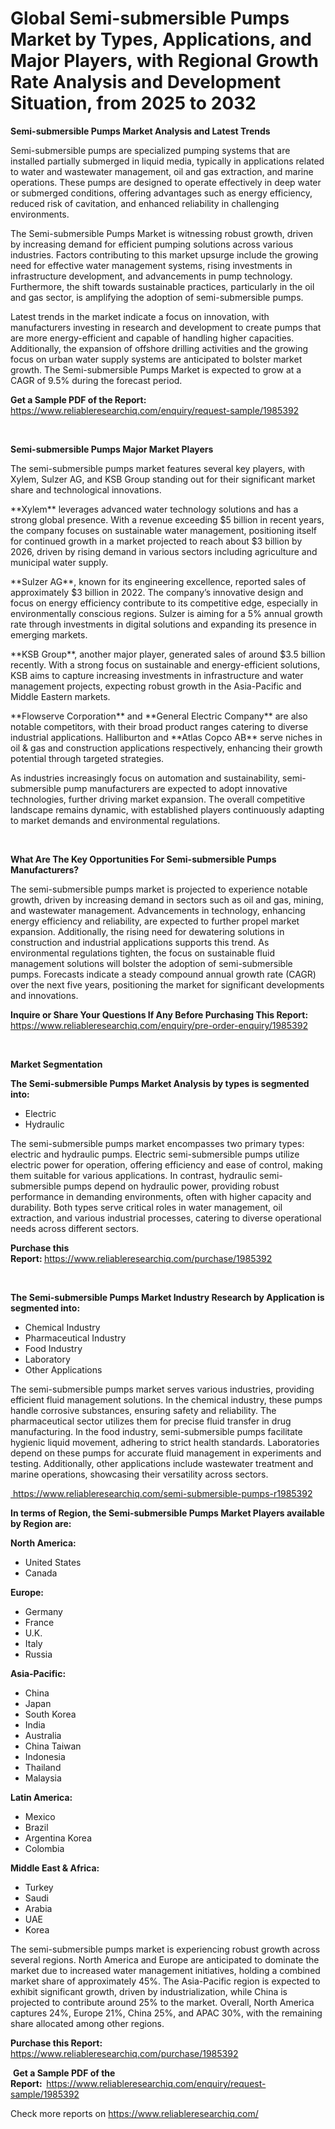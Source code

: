<p><h1>Global Semi-submersible Pumps Market by Types, Applications, and Major Players, with Regional Growth Rate Analysis and Development Situation, from 2025 to 2032</h1></p><p><strong>Semi-submersible Pumps Market Analysis and Latest Trends</strong></p>
<p><p>Semi-submersible pumps are specialized pumping systems that are installed partially submerged in liquid media, typically in applications related to water and wastewater management, oil and gas extraction, and marine operations. These pumps are designed to operate effectively in deep water or submerged conditions, offering advantages such as energy efficiency, reduced risk of cavitation, and enhanced reliability in challenging environments.</p><p>The Semi-submersible Pumps Market is witnessing robust growth, driven by increasing demand for efficient pumping solutions across various industries. Factors contributing to this market upsurge include the growing need for effective water management systems, rising investments in infrastructure development, and advancements in pump technology. Furthermore, the shift towards sustainable practices, particularly in the oil and gas sector, is amplifying the adoption of semi-submersible pumps.</p><p>Latest trends in the market indicate a focus on innovation, with manufacturers investing in research and development to create pumps that are more energy-efficient and capable of handling higher capacities. Additionally, the expansion of offshore drilling activities and the growing focus on urban water supply systems are anticipated to bolster market growth. The Semi-submersible Pumps Market is expected to grow at a CAGR of 9.5% during the forecast period.</p></p>
<p><strong>Get a Sample PDF of the Report:&nbsp;</strong> <a href="https://www.reliableresearchiq.com/enquiry/request-sample/1985392?utm_campaign=2662&utm_medium=2&utm_source=Github&utm_content=ia&utm_term=02032025&utm_id=semi-submersible-pumps">https://www.reliableresearchiq.com/enquiry/request-sample/1985392</a></p>
<p>&nbsp;</p>
<p><strong>Semi-submersible Pumps Major Market Players</strong></p>
<p><p>The semi-submersible pumps market features several key players, with Xylem, Sulzer AG, and KSB Group standing out for their significant market share and technological innovations. </p><p>**Xylem** leverages advanced water technology solutions and has a strong global presence. With a revenue exceeding $5 billion in recent years, the company focuses on sustainable water management, positioning itself for continued growth in a market projected to reach about $3 billion by 2026, driven by rising demand in various sectors including agriculture and municipal water supply.</p><p>**Sulzer AG**, known for its engineering excellence, reported sales of approximately $3 billion in 2022. The company’s innovative design and focus on energy efficiency contribute to its competitive edge, especially in environmentally conscious regions. Sulzer is aiming for a 5% annual growth rate through investments in digital solutions and expanding its presence in emerging markets.</p><p>**KSB Group**, another major player, generated sales of around $3.5 billion recently. With a strong focus on sustainable and energy-efficient solutions, KSB aims to capture increasing investments in infrastructure and water management projects, expecting robust growth in the Asia-Pacific and Middle Eastern markets.</p><p>**Flowserve Corporation** and **General Electric Company** are also notable competitors, with their broad product ranges catering to diverse industrial applications. Halliburton and **Atlas Copco AB** serve niches in oil & gas and construction applications respectively, enhancing their growth potential through targeted strategies.</p><p>As industries increasingly focus on automation and sustainability, semi-submersible pump manufacturers are expected to adopt innovative technologies, further driving market expansion. The overall competitive landscape remains dynamic, with established players continuously adapting to market demands and environmental regulations.</p></p>
<p>&nbsp;</p>
<p><strong>What Are The Key Opportunities For Semi-submersible Pumps Manufacturers?</strong></p>
<p><p>The semi-submersible pumps market is projected to experience notable growth, driven by increasing demand in sectors such as oil and gas, mining, and wastewater management. Advancements in technology, enhancing energy efficiency and reliability, are expected to further propel market expansion. Additionally, the rising need for dewatering solutions in construction and industrial applications supports this trend. As environmental regulations tighten, the focus on sustainable fluid management solutions will bolster the adoption of semi-submersible pumps. Forecasts indicate a steady compound annual growth rate (CAGR) over the next five years, positioning the market for significant developments and innovations.</p></p>
<p><strong>Inquire or Share Your Questions If Any Before Purchasing This Report:</strong> <a href="https://www.reliableresearchiq.com/enquiry/pre-order-enquiry/1985392?utm_campaign=2662&utm_medium=2&utm_source=Github&utm_content=ia&utm_term=02032025&utm_id=semi-submersible-pumps">https://www.reliableresearchiq.com/enquiry/pre-order-enquiry/1985392</a></p>
<p>&nbsp;</p>
<p><strong>Market Segmentation</strong></p>
<p><strong>The Semi-submersible Pumps Market Analysis by types is segmented into:</strong></p>
<p><ul><li>Electric</li><li>Hydraulic</li></ul></p>
<p><p>The semi-submersible pumps market encompasses two primary types: electric and hydraulic pumps. Electric semi-submersible pumps utilize electric power for operation, offering efficiency and ease of control, making them suitable for various applications. In contrast, hydraulic semi-submersible pumps depend on hydraulic power, providing robust performance in demanding environments, often with higher capacity and durability. Both types serve critical roles in water management, oil extraction, and various industrial processes, catering to diverse operational needs across different sectors.</p></p>
<p><strong>Purchase this Report:&nbsp;</strong><a href="https://www.reliableresearchiq.com/purchase/1985392?utm_campaign=2662&utm_medium=2&utm_source=Github&utm_content=ia&utm_term=02032025&utm_id=semi-submersible-pumps">https://www.reliableresearchiq.com/purchase/1985392</a></p>
<p>&nbsp;</p>
<p><strong>The Semi-submersible Pumps Market Industry Research by Application is segmented into:</strong></p>
<p><ul><li>Chemical Industry</li><li>Pharmaceutical Industry</li><li>Food Industry</li><li>Laboratory</li><li>Other Applications</li></ul></p>
<p><p>The semi-submersible pumps market serves various industries, providing efficient fluid management solutions. In the chemical industry, these pumps handle corrosive substances, ensuring safety and reliability. The pharmaceutical sector utilizes them for precise fluid transfer in drug manufacturing. In the food industry, semi-submersible pumps facilitate hygienic liquid movement, adhering to strict health standards. Laboratories depend on these pumps for accurate fluid management in experiments and testing. Additionally, other applications include wastewater treatment and marine operations, showcasing their versatility across sectors.</p></p>
<p><a href="https://www.reliableresearchiq.com/semi-submersible-pumps-r1985392?utm_campaign=2662&utm_medium=2&utm_source=Github&utm_content=ia&utm_term=02032025&utm_id=semi-submersible-pumps">&nbsp;https://www.reliableresearchiq.com/semi-submersible-pumps-r1985392</a></p>
<p><strong>In terms of Region, the Semi-submersible Pumps Market Players available by Region are:</strong></p>
<p>
    <p> <strong> North America: </strong>
        <ul>
            <li>United States</li>
            <li>Canada</li>
        </ul>
        </p> 
    <p> <strong> Europe: </strong>
        <ul>
            <li>Germany</li>
            <li>France</li>
            <li>U.K.</li>
            <li>Italy</li>
            <li>Russia</li>
        </ul>
        </p> 
    <p> <strong> Asia-Pacific: </strong>
        <ul>
            <li>China</li>
            <li>Japan</li>
            <li>South Korea</li>
            <li>India</li>
            <li>Australia</li>
            <li>China Taiwan</li>
            <li>Indonesia</li>
            <li>Thailand</li>
            <li>Malaysia</li>
        </ul>
        </p> 
    <p> <strong> Latin America: </strong>
        <ul>
            <li>Mexico</li>
            <li>Brazil</li>
            <li>Argentina Korea</li>
            <li>Colombia</li>
        </ul>
        </p> 
    <p> <strong> Middle East & Africa: </strong>
        <ul>
            <li>Turkey</li>
            <li>Saudi</li>
            <li>Arabia</li>
            <li>UAE</li>
            <li>Korea</li>
        </ul>
    </p>
    </p>
<p><p>The semi-submersible pumps market is experiencing robust growth across several regions. North America and Europe are anticipated to dominate the market due to increased water management initiatives, holding a combined market share of approximately 45%. The Asia-Pacific region is expected to exhibit significant growth, driven by industrialization, while China is projected to contribute around 25% to the market. Overall, North America captures 24%, Europe 21%, China 25%, and APAC 30%, with the remaining share allocated among other regions.</p></p>
<p><strong>Purchase this Report: </strong><a href="https://www.reliableresearchiq.com/purchase/1985392?utm_campaign=2662&utm_medium=2&utm_source=Github&utm_content=ia&utm_term=02032025&utm_id=semi-submersible-pumps">https://www.reliableresearchiq.com/purchase/1985392</a></p>
<p>&nbsp;<strong>Get a Sample PDF of the Report:&nbsp;&nbsp;</strong><a href="https://www.reliableresearchiq.com/enquiry/request-sample/1985392?utm_campaign=2662&utm_medium=2&utm_source=Github&utm_content=ia&utm_term=02032025&utm_id=semi-submersible-pumps">https://www.reliableresearchiq.com/enquiry/request-sample/1985392</a></p>
<p><strong></strong></p>
<p>Check more reports on <a href="https://www.reliableresearchiq.com/?utm_campaign=2662&utm_medium=2&utm_source=Github&utm_content=ia&utm_term=02032025&utm_id=semi-submersible-pumps">https://www.reliableresearchiq.com/</a></p>